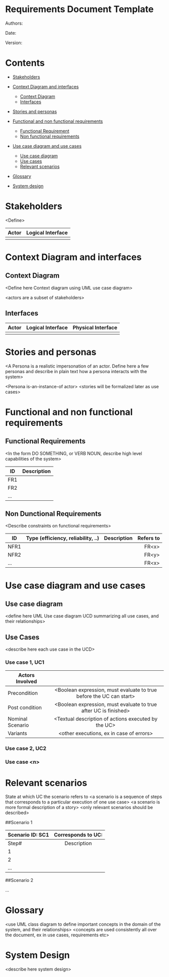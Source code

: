 # Requirements Document Template

Authors:

Date:

Version:

# Contents

- [Stakeholders](#stan)
- [Context Diagram and interfaces](#cds)
	+ [Context Diagram](#cd)
	+ [Interfaces](#itf) 
	
- [Stories and personas](#st)
- [Functional and non functional requirements](#reqs)
	+ [Functional Requirement](#fr)
	+ [Non functional requirements](#nf)
- [Use case diagram and use cases](#ucs)
	+ [Use case diagram](#ucd)
	+ [Use cases](#uc)
	+ [Relevant scenarios](#sc)
- [Glossary](#gl)
- [System design](#sd)

<div id="stan"></div>

# Stakeholders

\<Define>

| Actor | Logical Interface | 
| ------------- |:-------------:|
|       |  | 

<div id="cds"></div>

# Context Diagram and interfaces

<div id="cd"></div>

## Context Diagram
\<Define here Context diagram using UML use case diagram>

\<actors are a subset of stakeholders>

<div id="itf"></div>

## Interfaces
| Actor | Logical Interface | Physical Interface  |
| ------------- |:-------------:| -----:|
|       |  |  |

<div id="st"></div>

# Stories and personas
\<A Persona is a realistic impersonation of an actor. Define here a few personas and describe in plain text how a persona interacts with the system>

\<Persona is-an-instance-of actor>  \<stories will be formalized later as use cases>


<div id="reqs"></div>

# Functional and non functional requirements

<div id="fr"></div>

## Functional Requirements

\<In the form DO SOMETHING, or VERB NOUN, describe high level capabilities of the system> <will match to high level use cases>

| ID        | Description  |
| ------------- |:-------------:| 
|  FR1     |  |  
|  FR2     |  |
|  ...     |  |

<div id="nf"></div>

## Non Dunctional Requirements

\<Describe constraints on functional requirements>

| ID        | Type (efficiency, reliability, ..)           | Description  | Refers to |
| ------------- |:-------------:| :-----:| -----:|
|  NFR1     |  |  | FR\<x>|
|  NFR2     |  |  | FR\<y>|
|  ...     |  |  | FR\<x>|


<div id="ucs"></div>

# Use case diagram and use cases


<div id="ucd"></div>

## Use case diagram
\<define here UML Use case diagram UCD summarizing all use cases, and their relationships>

<div id="uc"></div>

## Use Cases
\<describe here each use case in the UCD>

### Use case 1, UC1
| Actors Involved        |  |
| ------------- |:-------------:| 
|  Precondition     | \<Boolean expression, must evaluate to true before the UC can start> |  
|  Post condition     | \<Boolean expression, must evaluate to true after UC is finished> |
|  Nominal Scenario     | \<Textual description of actions executed by the UC> |
|  Variants     | \<other executions, ex in case of errors> |

### Use case 2, UC2

### Use case \<n>


<div id="sc"></div>

# Relevant scenarios
State at which UC the scenario refers to
\<a scenario is a sequence of steps that corresponds to a particular execution of one use case>
\<a scenario is more formal description of a story>
\<only relevant scenarios should be described>

##Scenario 1

| Scenario ID: SC1        | Corresponds to UC:  |
| ------------- |:-------------:| 
| Step#        | Description  |
|  1     |  |  
|  2     |  |
|  ...     |  |

##Scenario 2

...

<div id="gl"></div>

# Glossary

\<use UML class diagram to define important concepts in the domain of the system, and their relationships>  <concepts are used consistently all over the document, ex in use cases, requirements etc>

<div id="sd"></div>

# System Design
\<describe here system design> <must be consistent with Context diagram>
